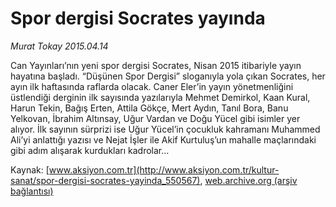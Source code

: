 # Spor dergisi Socrates yayında

*Murat Tokay 2015.04.14*

<div class="pNewsDetailMainContent" itemprop="articleBody">
 <p>
  Can Yayınları’nın yeni spor dergisi Socrates, Nisan 2015 itibariyle yayın hayatına başladı. “Düşünen Spor Dergisi” sloganıyla yola çıkan Socrates, her ayın ilk haftasında raflarda olacak. Caner Eler’in yayın yönetmenliğini üstlendiği derginin ilk sayısında yazılarıyla Mehmet Demirkol, Kaan Kural, Harun Tekin, Bağış Erten, Attila Gökçe, Mert Aydın, Tanıl Bora, Banu Yelkovan, İbrahim Altınsay, Uğur Vardan ve Doğu Yücel gibi isimler yer alıyor. İlk sayının sürprizi ise Uğur Yücel’in çocukluk kahramanı Muhammed Ali’yi anlattığı yazısı ve Nejat İşler ile Akif Kurtuluş’un mahalle maçlarındaki gibi adım alışarak kurdukları kadrolar…
 </p>
</div>


Kaynak: [www.aksiyon.com.tr](http://www.aksiyon.com.tr/kultur-sanat/spor-dergisi-socrates-yayinda_550567), [web.archive.org (arşiv bağlantısı)](http://web.archive.org/web/20150801150202/http://www.aksiyon.com.tr/kultur-sanat/spor-dergisi-socrates-yayinda_550567)
